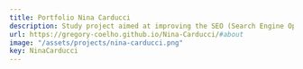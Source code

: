 ```yaml
---
title: Portfolio Nina Carducci
description: Study project aimed at improving the SEO (Search Engine Optimization) of a photographer's portfolio. Includes redesigning images, components, and accessibility enhancements.
url: https://gregory-coelho.github.io/Nina-Carducci/#about
image: "/assets/projects/nina-carducci.png"
key: NinaCarducci
---
```

